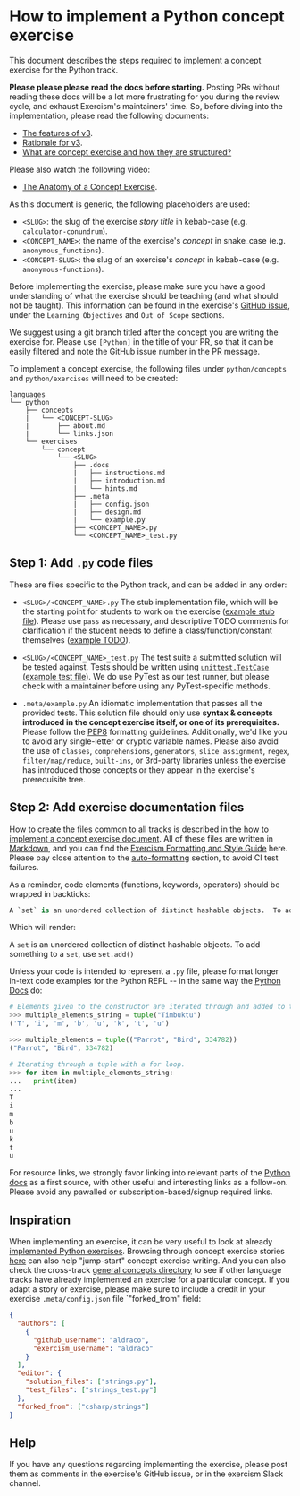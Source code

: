 # How to implement a Python concept exercise

This document describes the steps required to implement a concept exercise for the Python track.

**Please please please read the docs before starting.** Posting PRs without reading these docs will be a lot more frustrating for you during the review cycle, and exhaust Exercism's maintainers' time. So, before diving into the implementation, please read the following documents:

- [The features of v3][docs-features-of-v3].
- [Rationale for v3][docs-rationale-for-v3].
- [What are concept exercise and how they are structured?][docs-concept-exercises]

Please also watch the following video:

- [The Anatomy of a Concept Exercise][anatomy-of-a-concept-exercise].

As this document is generic, the following placeholders are used:

- `<SLUG>`: the slug of the exercise _story title_ in kebab-case (e.g. `calculator-conundrum`).
- `<CONCEPT_NAME>`: the name of the exercise's _concept_ in snake_case (e.g. `anonymous_functions`).
- `<CONCEPT-SLUG>`: the slug of an exercise's _concept_ in kebab-case (e.g. `anonymous-functions`).

Before implementing the exercise, please make sure you have a good understanding of what the exercise should be teaching (and what should not be taught). This information can be found in the exercise's [GitHub issue][github-issues-python], under the `Learning Objectives` and `Out of Scope` sections.

We suggest using a git branch titled after the concept you are writing the exercise for. Please use `[Python]` in the title of your PR, so that it can be easily filtered and note the GitHub issue number in the PR message.

To implement a concept exercise, the following files under `python/concepts` and `python/exercises` will need to be created:

```
languages
└── python
    ├── concepts
    |   └── <CONCEPT-SLUG>
    |       ├── about.md
    |       └── links.json
    └── exercises
        └── concept
            └── <SLUG>
                ├── .docs
                |   ├── instructions.md
                |   ├── introduction.md
                |   └── hints.md
                ├── .meta
                |   ├── config.json
                |   ├── design.md
                |   └── example.py
                ├── <CONCEPT_NAME>.py
                └── <CONCEPT_NAME>_test.py

```

## Step 1: Add `.py` code files

These are files specific to the Python track, and can be added in any order:

- `<SLUG>/<CONCEPT_NAME>.py`
  The stub implementation file, which will be the starting point for students to work on the exercise ([example stub file][example-stub]). Please use `pass` as necessary, and descriptive TODO comments for clarification if the student needs to define a class/function/constant themselves ([example TODO][example-todo]).

- `<SLUG>/<CONCEPT_NAME>_test.py`
  The test suite a submitted solution will be tested against. Tests should be written using [`unittest.TestCase`][unittest] ([example test file][example-testfile]). We do use PyTest as our test runner, but please check with a maintainer before using any PyTest-specific methods.

- `.meta/example.py`
  An idiomatic implementation that passes all the provided tests. This solution file should only use **syntax & concepts introduced in the concept exercise itself, or one of its prerequisites.** Please follow the [PEP8][pep8] formatting guidelines. Additionally, we'd like you to avoid any single-letter or cryptic variable names. Please also avoid the use of `classes`, `comprehensions`, `generators`, `slice assignment`, `regex`, `filter/map/reduce`, `built-ins`, or 3rd-party libraries unless the exercise has introduced those concepts or they appear in the exercise's prerequisite tree.

## Step 2: Add exercise documentation files

How to create the files common to all tracks is described in the [how to implement a concept exercise document][how-to-implement-a-concept-exercise]. All of these files are written in [Markdown][commonmark], and you can find the [Exercism Formatting and Style Guide][style-guide] here. Please pay close attention to the [auto-formatting][auto-formatting] section, to avoid CI test failures.

As a reminder, code elements (functions, keywords, operators) should be wrapped in backticks:

```python
A `set` is an unordered collection of distinct hashable objects.  To add something to a `set`, use `set.add()`
```

Which will render:

A `set` is an unordered collection of distinct hashable objects. To add something to a `set`, use `set.add()`

Unless your code is intended to represent a `.py` file, please format longer in-text code examples for the Python REPL -- in the same way the [Python Docs][repl-code-example] do:

```python
# Elements given to the constructor are iterated through and added to the tuple in order.
>>> multiple_elements_string = tuple("Timbuktu")
('T', 'i', 'm', 'b', 'u', 'k', 't', 'u')

>>> multiple_elements = tuple(("Parrot", "Bird", 334782))
("Parrot", "Bird", 334782)

# Iterating through a tuple with a for loop.
>>> for item in multiple_elements_string:
...   print(item)
...
T
i
m
b
u
k
t
u
```

For resource links, we strongly favor linking into relevant parts of the [Python docs][python-docs] as a first source, with other useful and interesting links as a follow-on. Please avoid any pawalled or subscription-based/signup required links.

## Inspiration

When implementing an exercise, it can be very useful to look at already [implemented Python exercises][python-implementations]. Browsing through concept exercise stories [here][concept-exercise-stories] can also help "jump-start" concept exercise writing. And you can also check the cross-track [general concepts directory][reference] to see if other language tracks have already implemented an exercise for a particular concept. If you adapt a story or exercise, please make sure to include a credit in your exercise `.meta/config.json` file `"forked_from" field:

```json
{
  "authors": [
    {
      "github_username": "aldraco",
      "exercism_username": "aldraco"
    }
  ],
  "editor": {
    "solution_files": ["strings.py"],
    "test_files": ["strings_test.py"]
  },
  "forked_from": ["csharp/strings"]
}
```

## Help

If you have any questions regarding implementing the exercise, please post them as comments in the exercise's GitHub issue, or in the exercism Slack channel.

[reference]: ../../../reference
[how-to-implement-a-concept-exercise]: ../../../docs/maintainers/generic-how-to-implement-a-concept-exercise.md
[docs-concept-exercises]: ../../../docs/concept-exercises.md
[docs-rationale-for-v3]: ../../../docs/rationale-for-v3.md
[docs-features-of-v3]: ../../../docs/features-of-v3.md
[anatomy-of-a-concept-exercise]: https://www.youtube.com/watch?v=gkbBqd7hPrA
[pep8]: https://www.python.org/dev/peps/pep-0008/
[example-todo]: ../exercises/concept/guidos-gorgeous-lasagna/lasagna.py
[example-stub]: ../exercises/concept/ghost-gobble-arcade-game/arcade_game.py
[example-testfile]: ../exercises/concept/little-sisters-essay/str_methods_test.py
[repl-code-example]: https://docs.python.org/3/tutorial/controlflow.html#defining-functions
[commonmark]: https://spec.commonmark.org/
[auto-formatting]: https://github.com/exercism/v3/blob/master/docs/maintainers/style-guide.md#auto-formatting
[style-guide]: https://github.com/exercism/v3/blob/master/docs/maintainers/style-guide.md
[python-implementations]: https://github.com/exercism/v3/tree/master/languages/python/exercises
[concept-exercise-stories]: https://github.com/exercism/v3/tree/master/reference/stories
[github-issues-python]: https://github.com/exercism/v3/issues?q=is%3Aissue+is%3Aopen+%5BPython%5D+in%3Atitle+label%3Atype%2Fnew-exercise
[python-docs]: https://docs.python.org/3/
[unittest]: https://docs.python.org/3/library/unittest.html#unittest.TestCase
